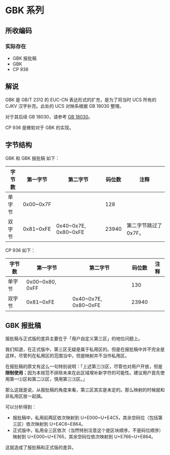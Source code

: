 # GBK 系列
## 所收编码
### 实际存在
- GBK 报批稿
- GBK
- CP 936

## 解说
GBK 是 GB/T 2312 的 EUC-CN 表达形式的扩充，是为了将当时 UCS 所有的 CJKV 汉字补完。此处的 UCS 对映系根据 GB 18030 整理。

对于其后续 GB 18030，请参考 [GB 18030](https://github.com/mrhso/IshisashiEncoding/tree/master/%E7%BC%96%E7%A0%81/UTF/GB%2018030)。

CP 936 是微软对于 GBK 的实现。

## 字节结构
GBK 和 GBK 报批稿 如下：

|字节数|第一字节|第二字节|码位数|注释|
|-|-|-|-|-|
|单字节|0x00\~0x7F||128||
|双字节|0x81\~0xFE|0x40\~0x7E, 0x80\~0xFE|23940|第二字节跳过了 0x7F。|

CP 936 如下：

|字节数|第一字节|第二字节|码位数|注释|
|-|-|-|-|-|
|单字节|0x00\~0x80, 0xFF||130||
|双字节|0x81\~0xFE|0x40\~0x7E, 0x80\~0xFE|23940||

## GBK 报批稿
报批稿与正式版的差异主要在于「用户自定义第三区」的地位问题上。

我们知道，在正式版中，第三区无疑是属于私用区的。但是在报批稿中并不完全是这样，尽管列在私用区的范围当中，但是映射并不当作私用区。

在报批稿的原文有这么一句特别说明：「上述第三⑶区，尽管也对用户开放，但是**限制使用**；因为本规范不排除未来在此区域增补新字符的可能性。建议用户首先使用第一⑴区和第二⑵区，慎用第三⑶区。」

那么这就是说，从报批稿的角度来看，第三区其实是未定的。那么映射的时候就和非私用区放一起搞。

可以分析得到：
- 报批稿中，私用前两区依次映射到 U+E000\~U+E4C5，其余空码位（包括第三区）依次映射到 U+E4C6\~E864。
- 正式版中，私用全三区依次（当然特别注意这个是区块顺序，不是码位顺序）映射到 U+E000\~U+E765，其余空码位依次映射到 U+E766\~U+E864。

这就造成了报批稿和正式版的差异。
